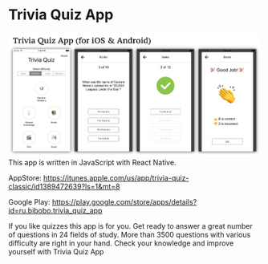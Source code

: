 # Trivia Quiz App
![Trivia Quiz App screenshots](https://github.com/ivoneug/trivia_quiz_app/blob/master/StoreInfo/LinkedIn%20Project.png)
This app is written in JavaScript with React Native.

AppStore: https://itunes.apple.com/us/app/trivia-quiz-classic/id1389472639?ls=1&mt=8

Google Play: https://play.google.com/store/apps/details?id=ru.bibobo.trivia_quiz_app

If you like quizzes this app is for you. Get ready to answer a great number of questions in 24 fields of study. More than 3500 questions with various difficulty are right in your hand. Check your knowledge and improve yourself with Trivia Quiz App
